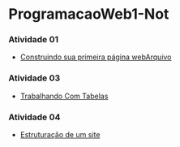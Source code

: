 # ProgramacaoWeb1-Not


### Atividade 01

- [Construindo sua primeira página webArquivo](Atividades/Atividade01-ConstruindoSuaPrimeiraPáginaWeb)

### Atividade 03

- [Trabalhando Com Tabelas](Atividades/Atividade03-TrabalhandoComTabelas)

### Atividade 04

- [Estruturação de um site](Atividades/Atividade04-EstruturaçãoDeUmSite)
